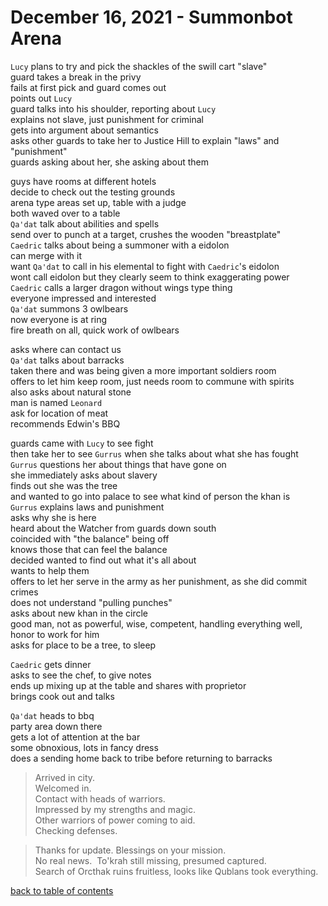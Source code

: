# December 16, 2021 - Summonbot Arena

`Lucy` plans to try and pick the shackles of the swill cart "slave"  
guard takes a break in the privy  
fails at first pick and guard comes out  
points out `Lucy`  
guard talks into his shoulder, reporting about `Lucy`  
explains not slave, just punishment for criminal  
gets into argument about semantics  
asks other guards to take her to Justice Hill to explain "laws" and "punishment"  
guards asking about her, she asking about them  

guys have rooms at different hotels  
decide to check out the testing grounds  
arena type areas set up, table with a judge  
both waved over to a table  
`Qa'dat` talk about abilities and spells  
send over to punch at a target, crushes the wooden "breastplate"  
`Caedric` talks about being a summoner with a eidolon  
can merge with it  
want `Qa'dat` to call in his elemental to fight with `Caedric`'s eidolon  
wont call eidolon but they clearly seem to think exaggerating power  
`Caedric` calls a larger dragon without wings type thing  
everyone impressed and interested  
`Qa'dat` summons 3 owlbears  
now everyone is at ring  
fire breath on all, quick work of owlbears  

asks where can contact us  
`Qa'dat` talks about barracks  
taken there and was being given a more important soldiers room  
offers to let him keep room, just needs room to commune with spirits  
also asks about natural stone  
man is named `Leonard`  
ask for location of meat  
recommends Edwin's BBQ  

guards came with `Lucy` to see fight  
then take her to see `Gurrus` when she talks about what she has fought  
`Gurrus` questions her about things that have gone on  
she immediately asks about slavery  
finds out she was the tree  
and wanted to go into palace to see what kind of person the khan is  
`Gurrus` explains laws and punishment  
asks why she is here  
heard about the Watcher from guards down south  
coincided with "the balance" being off  
knows those that can feel the balance  
decided wanted to find out what it's all about  
wants to help them  
offers to let her serve in the army as her punishment, as she did commit crimes  
does not understand "pulling punches"  
asks about new khan in the circle  
good man, not as powerful, wise, competent, handling everything well, honor to work for him  
asks for place to be a tree, to sleep  

`Caedric` gets dinner  
asks to see the chef, to give notes  
ends up mixing up at the table and shares with proprietor  
brings cook out and talks  

`Qa'dat` heads to bbq  
party area down there  
gets a lot of attention at the bar  
some obnoxious, lots in fancy dress  
does a sending home back to tribe before returning to barracks  

> Arrived in city.  
> Welcomed in.  
> Contact with heads of warriors.  
> Impressed by my strengths and magic.  
> Other warriors of power coming to aid.  
> Checking defenses.  

> Thanks for update. Blessings on your mission.  
> No real news.  To'krah still missing, presumed captured.  
> Search of Orcthak ruins fruitless, looks like Qublans took everything.  


[back to table of contents](/sessions/README.md)

